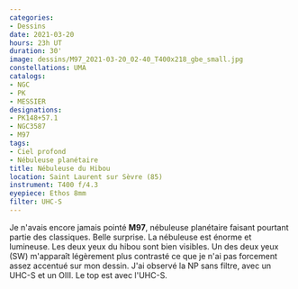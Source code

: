 ```yaml
---
categories:
- Dessins
date: 2021-03-20
hours: 23h UT
duration: 30'
image: dessins/M97_2021-03-20_02-40_T400x218_gbe_small.jpg
constellations: UMA
catalogs:
- NGC
- PK
- MESSIER
designations:
- PK148+57.1
- NGC3587
- M97
tags:
- Ciel profond
- Nébuleuse planétaire
title: Nébuleuse du Hibou
location: Saint Laurent sur Sèvre (85)
instrument: T400 f/4.3
eyepiece: Ethos 8mm
filter: UHC-S
---
```

Je n'avais encore jamais pointé **M97**, nébuleuse planétaire faisant pourtant partie des classiques. Belle surprise. 
La nébuleuse est énorme et lumineuse. Les deux yeux du hibou sont bien visibles. Un des deux yeux (SW) m'apparaît légèrement plus contrasté ce que je n'ai pas forcement assez accentué sur mon dessin. J'ai observé la NP sans filtre, avec un UHC-S et un OIII. Le top est avec l'UHC-S.